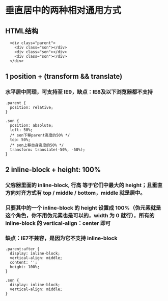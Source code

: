 # 垂直居中的两种相对通用方式
## HTML结构
```
  <div class="parent">
    <div class="son"></div>
    <div class="son"></div>
    <div class="son"></div>
  </div>
```

## 1 position + (transform && translate) 
 ### 水平居中同理，可支持至 IE9，缺点：IE8及以下浏览器都不支持

```
.parent {
  position: relative;
}

.son {
  position: absolute;
  left: 50%;
  /* son下移parent高度的50% */
  top: 50%;
  /* son上移自身高度的50% */
  transform: translate(-50%, -50%); 
}
```

## 2 inline-block + height: 100%
### 父容器里面的 inline-block, 行高 等于它们中最大的 height；且垂直方向对齐方式有 top / middle / bottom，middle 就是居中。
### 只要其中的一个 inline-block 的 height 设置成 100%（伪元素就是这个角色，你不用伪元素也是可以的，width 为 0 就行），所有的 inline-block 的 vertical-align：center 即可
### 缺点：IE7不兼容，是因为它不支持 inline-block
```
.parent:after {
  display: inline-block;
  vertical-align: middle;
  content: '';
  height: 100%;
}

.son {
  display: inline-block;
  vertical-align: middle;
}
```